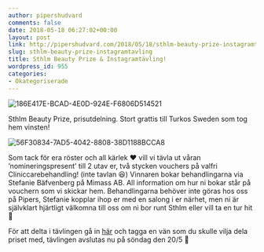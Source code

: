 ```yaml
---
author: pipershudvard
comments: false
date: 2018-05-18 06:27:02+00:00
layout: post
link: http://pipershudvard.com/2018/05/18/sthlm-beauty-prize-instagramtavling/
slug: sthlm-beauty-prize-instagramtavling
title: Sthlm Beauty Prize & Instagramtävling!
wordpress_id: 955
categories:
- Okategoriserade
---
```


![186E417E-BCAD-4E0D-924E-F6806D514521](https://pipershudvard.files.wordpress.com/2018/05/186e417e-bcad-4e0d-924e-f6806d514521.jpeg)


Sthlm Beauty Prize, prisutdelning. Stort grattis till Turkos Sweden som tog hem vinsten!


![56F30834-7AD5-4042-8808-38D1188BCCA8](https://pipershudvard.files.wordpress.com/2018/05/56f30834-7ad5-4042-8808-38d1188bcca8.jpeg)

Som tack för era röster och all kärlek ❤️ vill vi tävla ut våran ’nomineringspresent’ till 2 utav er, två stycken vouchers på valfri Cliniccarebehandling! (inte tavlan 😆) Vinnaren bokar behandlingarna via Stefanie Bäfvenberg på Mimass AB. All information om hur ni bokar står på vouchern som vi skickar hem. Behandlingarna behöver inte göras hos oss på Pipers, Stefanie kopplar ihop er med en salong i er närhet, men ni är självklart hjärtligt välkomna till oss om ni bor runt Sthlm eller vill ta en tur hit 🌸

För att delta i tävlingen gå in [här](https://instagram.com/p/Bi4W_qfF5fH/) och tagga en vän som du skulle vilja dela priset med, tävlingen avslutas nu på söndag den 20/5 💝
